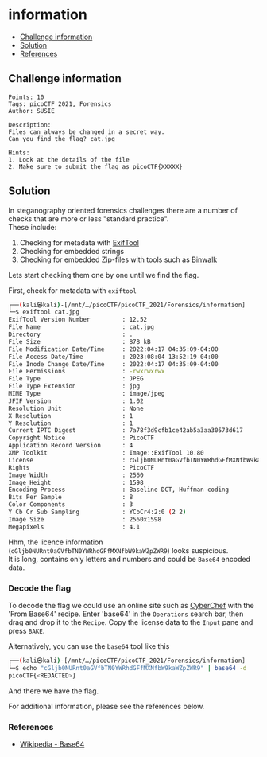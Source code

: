 # information

- [Challenge information](#challenge-information)
- [Solution](#solution)
- [References](#references)

## Challenge information
```
Points: 10
Tags: picoCTF 2021, Forensics
Author: SUSIE

Description:
Files can always be changed in a secret way. 
Can you find the flag? cat.jpg

Hints:
1. Look at the details of the file
2. Make sure to submit the flag as picoCTF{XXXXX}
```

## Solution

In steganography oriented forensics challenges there are a number of checks that are more or less "standard practice".  
These include:
1. Checking for metadata with [ExifTool](https://exiftool.org/)
2. Checking for embedded strings
3. Checking for embedded Zip-files with tools such as [Binwalk ](https://github.com/ReFirmLabs/binwalk)

Lets start checking them one by one until we find the flag.

First, check for metadata with `exiftool`
```bash
┌──(kali㉿kali)-[/mnt/…/picoCTF/picoCTF_2021/Forensics/information]
└─$ exiftool cat.jpg 
ExifTool Version Number         : 12.52
File Name                       : cat.jpg
Directory                       : .
File Size                       : 878 kB
File Modification Date/Time     : 2022:04:17 04:35:09-04:00
File Access Date/Time           : 2023:08:04 13:52:19-04:00
File Inode Change Date/Time     : 2022:04:17 04:35:09-04:00
File Permissions                : -rwxrwxrwx
File Type                       : JPEG
File Type Extension             : jpg
MIME Type                       : image/jpeg
JFIF Version                    : 1.02
Resolution Unit                 : None
X Resolution                    : 1
Y Resolution                    : 1
Current IPTC Digest             : 7a78f3d9cfb1ce42ab5a3aa30573d617
Copyright Notice                : PicoCTF
Application Record Version      : 4
XMP Toolkit                     : Image::ExifTool 10.80
License                         : cGljb0NURnt0aGVfbTN0YWRhdGFfMXNfbW9kaWZpZWR9
Rights                          : PicoCTF
Image Width                     : 2560
Image Height                    : 1598
Encoding Process                : Baseline DCT, Huffman coding
Bits Per Sample                 : 8
Color Components                : 3
Y Cb Cr Sub Sampling            : YCbCr4:2:0 (2 2)
Image Size                      : 2560x1598
Megapixels                      : 4.1

```

Hhm, the licence information (`cGljb0NURnt0aGVfbTN0YWRhdGFfMXNfbW9kaWZpZWR9`) looks suspicious.  
It is long, contains only letters and numbers and could be `Base64` encoded data.

### Decode the flag

To decode the flag we could use an online site such as [CyberChef](https://gchq.github.io/CyberChef/) with the 'From Base64' recipe. Enter 'base64' in the `Operations` search bar, then drag and drop it to the `Recipe`. Copy the license data to the `Input` pane and press `BAKE`.

Alternatively, you can use the `base64` tool like this
```bash
┌──(kali㉿kali)-[/mnt/…/picoCTF/picoCTF_2021/Forensics/information]
└─$ echo "cGljb0NURnt0aGVfbTN0YWRhdGFfMXNfbW9kaWZpZWR9" | base64 -d                           
picoCTF{<REDACTED>}     
```

And there we have the flag.

For additional information, please see the references below.

### References

- [Wikipedia - Base64](https://en.wikipedia.org/wiki/Base64)
